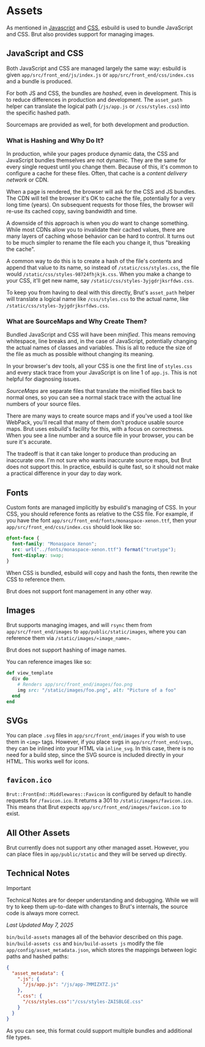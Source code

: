 # Assets

As mentioned in [Javascript](/javascript) and [CSS](/css), esbuild is used to bundle JavaScript and CSS. Brut also provides support for managing images.

## JavaScript and CSS

Both JavaScript and CSS are managed largely the same way: esbuild is given `app/src/front_end/js/index.js` or
`app/src/front_end/css/index.css` and a bundle is produced.

For both JS and CSS, the bundles are *hashed*, even in development.  This is to reduce differences in production
and development.  The `asset_path` helper can translate the logical path (`/js/app.js` or `/css/styles.css`) into
the specific hashed path.

Sourcemaps are provided as well, for both development and production.

### What is Hashing and Why Do It?

In production, while your pages produce dynamic data, the CSS and JavaScript bundles themselves are not dynamic.
They are the same for every single request until you change them. Because of this, it's common to configure a
cache for these files. Often, that cache is a *content delivery network* or CDN.

When a page is rendered, the browser will ask for the CSS and JS bundles. The CDN will tell the browser it's
OK to cache the file, potentially for a very long time (years).  On subsequent requests for those files, the
browser will re-use its cached copy, saving bandwidth and time.

A downside of this approach is when you *do* want to change something.  While most CDNs allow you to invalidate
their cached values, there are many layers of caching whose behavior can be hard to control.  It turns out to be
much simpler to rename the file each you change it, thus "breaking the cache".

A common way to do this is to create a hash of the file's contents and append that value to its name, so instead
of `/static/css/styles.css`, the file would `/static/css/styles-98724fhjkjk.css`.  When you make a change to
your CSS, it'll get new name, say `/static/css/styles-3yjgdrjksrfdws.css`.

To keep you from having to deal with this directly, Brut's `asset_path` helper will translate a logical name like
`/css/styles.css` to the actual name, like `/static/css/styles-3yjgdrjksrfdws.css`.

### What are SourceMaps and Why Create Them?

Bundled JavaScript and CSS will have been *minified*.  This means removing whitespace, line breaks and, in the
case of JavaScript, potentially changing the actual names of classes and variables.  This is all to reduce the
size of the file as much as possible without changing its meaning.

In your browser's dev tools, all your CSS is one the first line of `styles.css` and every stack trace from your
JavaScript is on line 1 of `app.js`.  This is not helpful for diagnosing issues.

*SourceMaps* are separate files that translate the minified files back to normal ones, so you can see a normal
stack trace with the actual line numbers of your source files.

There are many ways to create source maps and if you've used a tool like WebPack, you'll recall that many of them
don't produce usable source maps.  Brut uses esbuild's facility for this, with a focus on correctness. When
you see a line number and a source file in your browser, you can be sure it's accurate.

The tradeoff is that it can take longer to produce than producing an inaccurate one. I'm not sure who wants
inaccurate source maps, but Brut does not support this. In practice, esbuild is quite fast, so it should not make
a practical difference in your day to day work.


## Fonts

Custom fonts are managed implicitly by esbuild's managing of CSS.  In your CSS, you should reference fonts as
relative to the CSS file.  For example, if you have the font `app/src/front_end/fonts/monaspace-xenon.ttf`, then
your `app/src/front_end/css/index.css` should look like so:

```css {3}
@font-face {
  font-family: "Monaspace Xenon";
  src: url("../fonts/monaspace-xenon.ttf") format("truetype");
  font-display: swap;
}
```
When CSS is bundled, esbuild will copy and hash the fonts, then rewrite the CSS to reference them.

Brut does not support font management in any other way.

## Images

Brut supports managing images, and will `rsync` them from `app/src/front_end/images` to
`app/public/static/images`, where you can reference them via `/static/images/«image_name»`.

Brut does not support hashing of image names.

You can reference images like so:

```ruby
def view_template
  div do
    # Renders app/src/front_end/images/foo.png
    img src: "/static/images/foo.png", alt: "Picture of a foo"
  end
end
```

## SVGs

You can place `.svg` files in `app/src/front_end/images` if you wish to use them in `<img>` tags.  However, if
you place svgs in `app/src/front_end/svgs`, they can be inlined into your HTML via `inline_svg`.  In this case,
there is no need for a build step, since the SVG source is included directly in your HTML. This works well
for icons.

## `favicon.ico`

`Brut::FrontEnd::Middlewares::Favicon` is configured by default to handle requests for `/favicon.ico`.  It
returns a 301 to `/static/images/favicon.ico`. This means that Brut expects
`app/src/front_end/images/favicon.ico` to exist.


## All Other Assets

Brut currently does not support any other managed asset. However, you can place files in `app/public/static` and
they will be served up directly.


## Technical Notes

> [!IMPORTANT]
> Technical Notes are for deeper understanding and debugging. While we will try to keep them up-to-date with changes to Brut's
> internals, the source code is always more correct.

_Last Updated May 7, 2025_

`bin/build-assets` manages all of the behavior described on this page.  `bin/build-assets css` and
`bin/build-assets js` modify the file `app/config/asset_metadata.json`, which stores the mappings between logic
paths and hashed paths:

```json
{
  "asset_metadata": {
    ".js": {
      "/js/app.js": "/js/app-7MMIZXTZ.js"
    },
    ".css": {
      "/css/styles.css":"/css/styles-ZAISBLGE.css"
    }
  }
}
```

As you can see, this format could support multiple bundles and additional file types.
